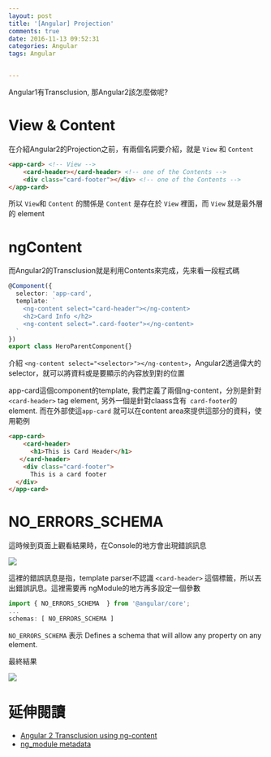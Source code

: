 ```yaml
---
layout: post
title: '[Angular] Projection'
comments: true
date: 2016-11-13 09:52:31
categories: Angular
tags: Angular


---
```


Angular1有Transclusion, 那Angular2該怎麼做呢?

<!-- more -->

# View & Content

在介紹Angular2的Projection之前，有兩個名詞要介紹，就是 `View` 和 `Content`

```html
<app-card> <!-- View -->
    <card-header></card-header> <!-- one of the Contents -->
    <div class="card-footer"></div> <!-- one of the Contents -->
</app-card>
```

所以 `View`和 `Content` 的關係是 `Content` 是存在於 `View` 裡面，而 `View` 就是最外層的 element

# ngContent

而Angular2的Transclusion就是利用Contents來完成，先來看一段程式碼

```typescript
@Component({
  selector: 'app-card',
  template: `
    <ng-content select="card-header"></ng-content>
    <h2>Card Info </h2>    
    <ng-content select=".card-footer"></ng-content>
  `
})
export class HeroParentComponent{}
```

介紹 `<ng-content select="<selector>"></ng-content>`，Angular2透過偉大的selector，就可以將資料或是要顯示的內容放到對的位置

app-card這個component的template, 我們定義了兩個ng-content，分別是針對`<card-header>` tag element, 另外一個是針對claass含有` card-footer`的element. 而在外部使這`app-card` 就可以在content area來提供這部分的資料，使用範例

```html
<app-card>
    <card-header>
      <h1>This is Card Header</h1>
   </card-header>
    <div class="card-footer">
      This is a card footer
  </div>
</app-card>
```

#  NO_ERRORS_SCHEMA

這時候到頁面上觀看結果時，在Console的地方會出現錯誤訊息

![](https://farm6.staticflickr.com/5831/22770583938_e741cf1f0a_o.png)

這裡的錯誤訊息是指，template parser不認識 `<card-header>` 這個標籤，所以丟出錯誤訊息。這裡需要再 ngModule的地方再多設定一個參數

```typescript
import { NO_ERRORS_SCHEMA  } from '@angular/core';
...
schemas: [ NO_ERRORS_SCHEMA ]
```

`NO_ERRORS_SCHEMA` 表示 Defines a schema that will allow any property on any element.

最終結果

![](https://farm6.staticflickr.com/5651/25313550289_bd9a2cf181_o.png)



# 延伸閱讀

- [Angular 2 Transclusion using ng-content](https://scotch.io/tutorials/angular-2-transclusion-using-ng-content)
- [ng_module metadata](https://github.com/angular/angular/blob/1cf5f5fa38ea672a972313049c9de2db6024441d/modules/%40angular/core/src/metadata/ng_module.ts)
